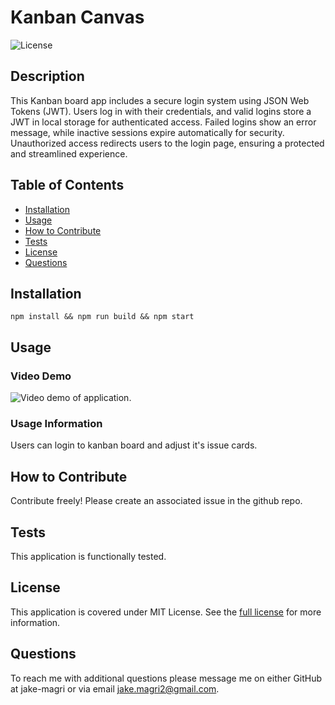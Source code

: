 # Kanban Canvas
![License](https://img.shields.io/badge/MIT%20License-purple)

## Description

This Kanban board app includes a secure login system using JSON Web Tokens (JWT). Users log in with their credentials, and valid logins store a JWT in local storage for authenticated access. Failed logins show an error message, while inactive sessions expire automatically for security. Unauthorized access redirects users to the login page, ensuring a protected and streamlined experience.

## Table of Contents

- [Installation](#installation)
- [Usage](#usage)
- [How to Contribute](#how-to-contribute)
- [Tests](#tests)
- [License](#license)
- [Questions](#questions)

## Installation

```npm install && npm run build && npm start```

## Usage

### Video Demo
![Video demo of application.](assets/videos/undefined)

### Usage Information
Users can login to kanban board and adjust it's issue cards.

## How to Contribute

Contribute freely! Please create an associated issue in the github repo.

## Tests

This application is functionally tested.

## License
This application is covered under MIT License.
See the [full license](https://opensource.org/licenses/MIT) for more information.

## Questions

To reach me with additional questions please message me on either GitHub at jake-magri or via email jake.magri2@gmail.com.